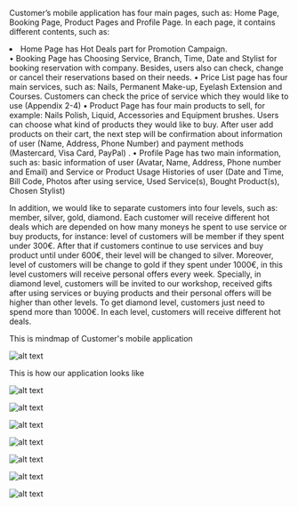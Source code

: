 Customer’s mobile application has four main pages, such as: Home Page, Booking Page, Product Pages and Profile Page. In each page, it contains different contents, such as:

  <li> Home Page has Hot Deals part for Promotion Campaign.</li>
  • Booking Page has Choosing Service, Branch, Time, Date and Stylist for booking reservation with company. Besides, users  also can check, change or cancel their reservations based on their needs.
  • Price List page has four main services, such as: Nails, Permanent Make-up, Eyelash Extension and Courses. Customers can check the price of service which they would like to use (Appendix 2-4)
  • Product Page has four main products to sell, for example: Nails Polish, Liquid, Accessories and Equipment brushes. Users can choose what kind of products they would like to buy. After user add products on their cart, the next step will be confirmation about information of user (Name, Address, Phone Number) and payment methods (Mastercard, Visa Card, PayPal) .
  • Profile Page has two main information, such as: basic information of user (Avatar, Name, Address, Phone number and Email) and Service or Product Usage Histories of user (Date and Time, Bill Code, Photos after using service, Used Service(s), Bought Product(s), Chosen Stylist)

In addition, we would like to separate customers into four levels, such as: member, silver, gold, diamond. Each customer will receive different hot deals which are depended on how many moneys he spent to use service or buy products, for instance: level of customers will be member if they spent under 300€. After that if customers continue to use services and buy product until under 600€, their level will be changed to silver. Moreover, level of customers will be change to gold if they spent under 1000€, in this level customers will receive personal offers every week. Specially, in diamond level, customers will be invited to our workshop, received gifts after using services or buying products and their personal offers will be higher than other levels. To get diamond level, customers just need to spend more than 1000€. In each level, customers will receive different hot deals.

This is mindmap of Customer's mobile application

![alt text](https://lh3.googleusercontent.com/0JEko-8sMd34mvrK5qHkpHyjjUyK7QghSwIEqqlJEV1Zg0YRrhqFM0AojvHyRxwA_Pe_95kAKRtCGJkiFXUSS84lH2hHEiKcXl99hzjuOiuoqIiNOb1Eqq2MbglaY6UccVAEXeKneihjCLWeqKxa-E5-5mZ9gg1PRe_D3cYiBbAcRGbIl_1yq5FLbf_mXHkJqsYW5G7KSd2OaCQanT6x79VMFMgg1BiM2Q2vm_eB1xj-o5XUgYx1ELJXSr9xctI9zzyPr2wIhaDY6M3zDtZSzjwNa_vMJCfk-jNfE1f4VIC1XLJJ577WPDLkurLGGkdiz8yx4NPESG8bX03UlYWUeXXph-6Oe2TUa5gyysHz2XWTf0GpWs0WPZ3QzybpzCcK6UIoSlhTC-3XHoTybPqt6TlnW8DgHbF-IZ5DpvbTqELM8_0E4np21BYFR4wKr_e5lHvPs_B6NaqpkOSKqhWyVShSokuX2Jx_XYYpGizZc1QWJIGUvIq-sEozUOcVaZpTpUDsqgoXa-cVJH2bSr7rRxJrIbV0om5lyiYj6NbhD-Bngo1QmyioYaaji1UdWSkJWEQcXgVWnbJMuWAQol3v7Qv31AZy-EzuvLYQ6kgfXgF68dI15HXvwvkttVLUVeEp2AesbZz82lzeANEcxIWvsjgn-ZBhbPhEmG4O6xqbWFZiWlkH2iqZ2ltlMcZCCw=w1754-h1239-no)

This is how our application looks like 

![alt text](https://lh3.googleusercontent.com/bHBy0qINyDfVVMH8YOqKU59gF_tzD-8Mhdm12HpZWrk_9sqyW5FCS3ELB-UVSwa8DPpQi1CALNFDPi8XHktnBf-SgGTVV1qbzdpG7PcWC4QhEJljatbk_NqtPstWk1n0HqGhEGUAmNBnuRwZVeEof29ER-t-RJvRL1IObMpnM27ATIHOzDcuxxlQMmxwvWe48jKcKYBE67_Yo0Z5nBTX39TuQdtH-XxpWTQTx0bqzVk6TmPOmrcsftqZFoduUPSkCaLPuzOM872JOT0gDpVBFR8XPHtIJvoJ1n_lHEpd8MB_B6XCLF-o2suvIg5xVoAr0LKpKarE2CQ2sBoU4zS3Cg3DXn_rkWM7SgsLIhKXWZBqoYzL0EnMLcGkkkrRjIAkT3ebyGtRw6vTq1L6VJL3v4k3kyyLSr1H27lrhh5Tus2ZCRtPhxESzfDsUtokZkG6M5ShHtXZ4-4n7YmMFpmnZ3iT5TRo8YGS_z0gWn_DO4kfXXPsH6HfYOec8ZxLpQ_vI2WF2oY633HHcfga-60EPivpp-Zm3h2FibvrdqY1E_OP9_vrhOvXVSbO3VnAIK1J-mJF3-N673rAQusS_o-yXlLXyuzbmwxtzkAEjN7zc5MMJodh0kU_UYtKmf5upXmfl9_3LKebLDodn8Pq2_yeXI4gJzUgww0axyUgQSpUFOv7WyIykJP4tURGQwmioA=w856-h871-no)

![alt text](https://lh3.googleusercontent.com/w42HIDXAsvrGPLFvP895xpDFyvFwzWZ5KOKfwbEGOD15bRfa01PronWTW6vyYDpgZyjyyI94-3M_e6koGWDhbYLEa5ASRRA8QHnOmA0kndYhwKUgBwhjqHBZ5YR9SWkeDakGMPFrPZdk3etVRMC5kBaJpQYJkSyof9TbbYLdDjw0Ypn4qxb-x_giam9pLbeo_hvfrx1G5NpsWJuiONhDG46YNk70xYgnAkKX9MK6PG81RnhAhMzOx3idqsOK96DmaOYnDKoXUI_99tg9RFWYD-1zzt8nX-wAX1PZE-4VBdonHPkdlUrKfAtHd22jdwd8943Zg9MZNhvZ7m2rrnKAskGvd9BRWnFZXR2WICGd-RpWqzbMz-8-T8jtbN75JeYypavDJYGkjCqKOdVFUcLVWXeXLoPgNBT-gkAMynkb6dD2hUmeqqmqBDqK96R8kLHGx48L4pRWjlKHTJJG9rthF1_X5Ph-KJsG8RBl9W5X_QRGEHK2lVrpwyp6ULeIfYnEJS9tn8JZYUZKZSE7UcYQtN8AUaYaWlwMO_9FB5O7JWT5h-9V0tnZnOwSOROKjCjaKimcN1BLNfM86NL6Kj9RX_1m0Y33xtg6FJnbngJVwsHNi2rtzQYAgBtU8hUu13iunl7SYrTeM5DiiIln4u7Wn91_E0HHJJKYu8GaVCX2otKJqjQ1pq06UpeM5CUpaA=w991-h871-no)


![alt text](https://lh3.googleusercontent.com/GXJqZos3WSoE62XBokGS_KAQOAc2UN7QYCKFO5fi5lmGotUQn9Jh4hGE0SBTyyAJnwif_N7K512w1KNdigubY7NGk6S-Y0B0eQVx2pqcmqgzxRdXfJv7w3NUGnzSNMgKS4mEkneuXAsZRcp2A50SYfnjSrd-c5c1uoL8lTBxMBwNYyWYNxV7rdRdNrWkNV9NQ9vLbCqjDYWmnK9ZSREu55eW5UeAOwWyFbBNH83IoVMXqGVV3zmURZai-V-miaInkIAHL-qJnQsjzkgBTzz7iPh7ltWE7nTR6_BzYW6Og0mo2RjmZVkygL3vdngqUjl0xh4JeupQbFgWqYUDRRDA6eYhsU-jgwuB9GkWk-JYpyaXPHKApXQxFp0Kf9gzwQn3EWh2aZIv3igXwURCGNj0eXv63sRG0uvyJCiIbHR6AdgVKcugBM-5psT_DQ7WECEn2ZbUzlDjMGFuhSQlW5L2ZnAySNCtV8PI-7r-j_0Envn05YEsBirgWDICApJG5RaMz7i1AYWJFJAfQUT14Nqae1xNvPkjsFVRYKGFDNmhnvtePC2b9Z8Ev_ZrPjUO5bhMqQR2Dlnrvf-Eo3Mopjb5L5MEyJ5pI2E5Rw7qa-4_aXTIGgKlV-UdW4S_higkm0LXjWIsqnbz6g6CuP7VaF9UInzTUu-eBhKwCUFPU8QlJMc_kWGie4DQHDjNWEAEfQ=w1127-h871-no)


![alt text](https://lh3.googleusercontent.com/MDoGNS3C3QaaIf4hKnAs8Z4qsKtOvh7HvowhJ4oWv-FjsBa3N1Gn7dg3ZcPnni2bopxTONGYFobGb1ykJIOn7tRkXo5t0HGLxrSs8jmwaE-R2wnM7qe_r2Za7rAT9f9caVd22HCuzciZ15rrrYThudS-G3-j9xvwc0vB6VjlJn1nce_nRWWCUmIcIig6W50ihDMr5KNv-gIVsx1kgsPZvOFqd9J_YYSrRo0HLCJMbZU_g9a7R1Jsvs56JUEjCMLAwTFrzQUloqOkOWwsU0UVwkFJbKq75-VBBlVzdr60zFeFXt8WXfh4gs7HK0qQ9AcyPB4SFfnqQIUyZVMQlp2QkrDmPg1IvPiqrMXX-Oul7pLeOBDBHftc2SikL7Bdgyg73arD0m8ztFqLUU_3HcdrPrnWiD2KwVPe8JGPHZoBEFEBkzlZJUa_supsU3csnIES1H1Zbi09zswiFn9ektPO-BKOgx1n86X3w3Pr7UKVgUGCg0iyXR4eqASRawIz-5WqVWdFaUa4J702O9orwQ5juuhpgJrdw3jlyqR2Imy879VONg27b16Bt4W6rB9-UmI0cLZjskNTaYI2gbPps81EcbExP-sN2rKG__HY2eEkB5DI_rNAPVAkhGpzd_4rHYkoLKTFYfvwCc79zXtjodO6rakSkbqjYJIVMOAacRtz_LPpcKSQ4lTaI_KBXMSgNw=w489-h871-no)


![alt text]()

![alt text](https://lh3.googleusercontent.com/ePyK5HSdj0n-xWGh0BTr567N5fBAJ6z7pgVSdyXLA0Ijbrn88JL2IK3alXeCa5yxRhLboKsVtTeB1eNo6qG6X3TvsBENWgN0XJWCb8xbdeW0tWDvEF3m1DLOjN4YEH20-zHkgT1kB8r6NXJWdo7G1kCNvYNxqRmSXH_gRBPMw3e0_jgkRTMTAHgBoB6xMWqypomN32Q1Cmi3_BXsjclvFXoz9EFWi6_7dFxYXjF-gqzjHq6BrRMy6fZBEHur0pLGnm_lQfwHPJ4P8zcYJ6YFCCgQr-Bh5OjpD-sLQrXhipi_BH-WinubdDVPRyvkD_XJPOq7UBpEhxGO2TVevKfHkp1FyMOodv-5EOOFrbBOW90YouQ5kLoBXFfMQz86_SztFKn13A_S4OiElk_0yAa00x-zE6j5UrqTV8rMHgo-XAo-dl1dcS1VjP95tl2QenYGBlySqpd25_U3n2nh_3bLOM-BCMv6J-azJ7TA4TRma6aW886kVFnGcCZn3yKvVNiVGJZpgLDqfVFxmQmQSip2YRY4AJsiqrHHn12sCiyCPQxS6qPP4dWmh_-br064kIvoNMN36BF9CG3v5JwxckExdcKl9Wb8FFCEBrzFCNgMSLGpHOQIpi2rVcnvdksqyJuvPT2CSetysyLutnC8KVrq0swOueQd6_57kzTjmAidjopkWITV_yoc7ZuG6A_yQg=w340-h746-no)

![alt text](https://lh3.googleusercontent.com/9QnrCkPIgRc3tlJee3t4MN08lIqz8T9Nfk8FpjghbaCFVH1acRMUNshygerD-tiExcLFJJO51ZjqEzY7rek19_C0NRfDVDtaT350ZGr5AhIJC6J42ICwfBS5H2oxLmbgcTJhv0o-Syykq43Zai9BaECcAl4J25jZcp0dUe377cI0razDFZWmaSfOM9t6ic7VLBNxh8-b9Y51ai1OfAUgbZ-3LtsdEjJUB7GkTJzEs8L3jlKOzJrEeoieK5LQx1r9Vuhxhx62iIOHmfU4AtchtMQltl_ZYfipPpzNrQ7k47gMXQJrlxuktjBIFqvo5hT5N0_A-kMj_iOJLYNTqeUCG-aMdRGS55cBiyhg9n2xxYgZ-0w1VTfvtHRdpvEbOIkFAPrFO7ttq8r1EOTZZDUU1Jy-mdDpAur5DG2iN6zrdElJxH-eAMSn3ojnouwqW28ZW1BR0PBnIein1x1YMkSrq6zRq953Do5VspjhNhHWyEyroJovM4GemIk9qgFp95Pct5yH6PjkAtF1LQ2oXDpr4f3S2AhgsqIhCDJYEwoFsQ7c70pux9dFb1yeMyn6aTj-phzDa7cNxO1-aiEG9pf1KJ5cBY5pH_YnJiEVzEIBGWmipctjrM4VTnQDJSfI9vKgEBYtl7bZ1PU9m4llwn4AQr-fw8t-X7gyoAR3M9eCEhp-E6e1bin3fj5tYchGqQ=w696-h676-no)
